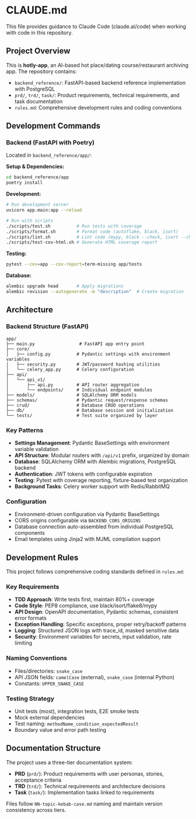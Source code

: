 # CLAUDE.md

This file provides guidance to Claude Code (claude.ai/code) when working with code in this repository.

## Project Overview

This is **hotly-app**, an AI-based hot place/dating course/restaurant archiving app. The repository contains:

- `backend_reference/`: FastAPI-based backend reference implementation with PostgreSQL
- `prd/`, `trd/`, `task/`: Product requirements, technical requirements, and task documentation
- `rules.md`: Comprehensive development rules and coding conventions

## Development Commands

### Backend (FastAPI with Poetry)
Located in `backend_reference/app/`:

**Setup & Dependencies:**
```bash
cd backend_reference/app
poetry install
```

**Development:**
```bash
# Run development server
uvicorn app.main:app --reload

# Run with scripts
./scripts/test.sh          # Run tests with coverage
./scripts/format.sh        # Format code (autoflake, black, isort)  
./scripts/lint.sh          # Lint code (mypy, black --check, isort --check, flake8)
./scripts/test-cov-html.sh # Generate HTML coverage report
```

**Testing:**
```bash
pytest --cov=app --cov-report=term-missing app/tests
```

**Database:**
```bash
alembic upgrade head       # Apply migrations
alembic revision --autogenerate -m "description"  # Create migration
```

## Architecture

### Backend Structure (FastAPI)
```
app/
├── main.py                 # FastAPI app entry point
├── core/
│   ├── config.py          # Pydantic settings with environment variables
│   ├── security.py        # JWT/password hashing utilities
│   └── celery_app.py      # Celery configuration
├── api/
│   └── api_v1/
│       ├── api.py         # API router aggregation
│       └── endpoints/     # Individual endpoint modules
├── models/                # SQLAlchemy ORM models
├── schemas/               # Pydantic request/response schemas
├── crud/                  # Database CRUD operations
├── db/                    # Database session and initialization
└── tests/                 # Test suite organized by layer
```

### Key Patterns
- **Settings Management**: Pydantic BaseSettings with environment variable validation
- **API Structure**: Modular routers with `/api/v1` prefix, organized by domain
- **Database**: SQLAlchemy ORM with Alembic migrations, PostgreSQL backend
- **Authentication**: JWT tokens with configurable expiration
- **Testing**: Pytest with coverage reporting, fixture-based test organization
- **Background Tasks**: Celery worker support with Redis/RabbitMQ

### Configuration
- Environment-driven configuration via Pydantic BaseSettings
- CORS origins configurable via `BACKEND_CORS_ORIGINS`
- Database connection auto-assembled from individual PostgreSQL components
- Email templates using Jinja2 with MJML compilation support

## Development Rules

This project follows comprehensive coding standards defined in `rules.md`:

### Key Requirements
- **TDD Approach**: Write tests first, maintain 80%+ coverage
- **Code Style**: PEP8 compliance, use black/isort/flake8/mypy
- **API Design**: OpenAPI documentation, Pydantic schemas, consistent error formats
- **Exception Handling**: Specific exceptions, proper retry/backoff patterns
- **Logging**: Structured JSON logs with trace_id, masked sensitive data
- **Security**: Environment variables for secrets, input validation, rate limiting

### Naming Conventions
- Files/directories: `snake_case`
- API JSON fields: `camelCase` (external), `snake_case` (internal Python)
- Constants: `UPPER_SNAKE_CASE`

### Testing Strategy
- Unit tests (most), integration tests, E2E smoke tests
- Mock external dependencies
- Test naming: `methodName_condition_expectedResult`
- Boundary value and error path testing

## Documentation Structure

The project uses a three-tier documentation system:
- **PRD** (`prd/`): Product requirements with user personas, stories, acceptance criteria
- **TRD** (`trd/`): Technical requirements and architecture decisions  
- **Task** (`task/`): Implementation tasks linked to requirements

Files follow `NN-topic-kebab-case.md` naming and maintain version consistency across tiers.